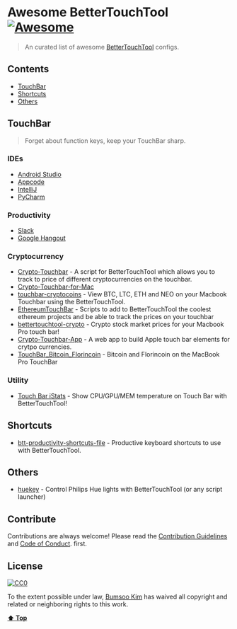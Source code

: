 # Awesome BetterTouchTool [![Awesome](https://cdn.rawgit.com/sindresorhus/awesome/d7305f38d29fed78fa85652e3a63e154dd8e8829/media/badge.svg)](https://github.com/sindresorhus/awesome)

> An curated list of awesome [BetterTouchTool](https://www.boastr.net/) configs.


## Contents

- [TouchBar](#touchbar)
- [Shortcuts](#shortcuts)
- [Others](#others)


## TouchBar

> Forget about function keys, keep your TouchBar sharp.

### IDEs

- [Android Studio](https://github.com/keyboardsurfer/btt-android-studio-config)
- [Appcode](https://github.com/niggeulimann/btt-appcode-config)
- [IntelliJ](https://github.com/kikoso/btt-intelliJ-config)
- [PyCharm](https://github.com/benjefferies/bettertouchtool-pycharm)

### Productivity

- [Slack](https://github.com/kikoso/btt-slack-config)
- [Google Hangout](https://github.com/jaapjan/touchbar-hangouts)


### Cryptocurrency

- [Crypto-Touchbar](https://github.com/Ryan-Gordon/Crypto-Touchbar) - A script for BetterTouchTool which allows you to track to price of different cryptocurrencies on the touchbar.
- [Crypto-Touchbar-for-Mac](https://github.com/CryptoTerps/Crypto-Touchbar-for-Mac)
- [touchbar-cryptocoins](https://github.com/lilythstern/touchbar-cryptocoins) - View BTC, LTC, ETH and NEO on your Macbook Touchbar using the BetterTouchTool.
- [EthereumTouchBar](https://github.com/eduadiez/EthereumTouchBar) - Scripts to add to BetterTouchTool the coolest ethereum projects and be able to track the prices on your touchbar
- [bettertouchtool-crypto](https://github.com/krunkosaurus/bettertouchtool-crypto) - Crypto stock market prices for your Macbook Pro touch bar!
- [Crypto-Touchbar-App](https://github.com/chrislennon/Crypto-Touchbar-App) - A web app to build Apple touch bar elements for crytpo currencies.
- [TouchBar_Bitcoin_Florincoin](https://github.com/ValentinJesse/TouchBar_Bitcoin_Florincoin) - Bitcoin and Florincoin on the MacBook Pro TouchBar

### Utility

- [Touch Bar iStats](https://github.com/marekkaczkowski/Touch-Bar-iStats) - Show CPU/GPU/MEM temperature on Touch Bar with BetterTouchTool!

## Shortcuts

- [btt-productivity-shortcuts-file](https://github.com/curtjen/btt-productivity-shortcuts-file) - Productive keyboard shortcuts to use with BetterTouchTool.

## Others

- [huekey](https://github.com/bradykent/huekey) - Control Philips Hue lights with BetterTouchTool (or any script launcher)

## Contribute

Contributions are always welcome! Please read the [Contribution Guidelines](.github/CONTRIBUTING.md) and [Code of Conduct](.github/CODE_OF_CONDUCT.md). first.

## License

[![CC0](http://mirrors.creativecommons.org/presskit/buttons/88x31/svg/cc-zero.svg)](http://creativecommons.org/publicdomain/zero/1.0)

To the extent possible under law, [Bumsoo Kim](https://bsk.im) has waived all copyright and
related or neighboring rights to this work.

**[⬆ Top](#contents)**
